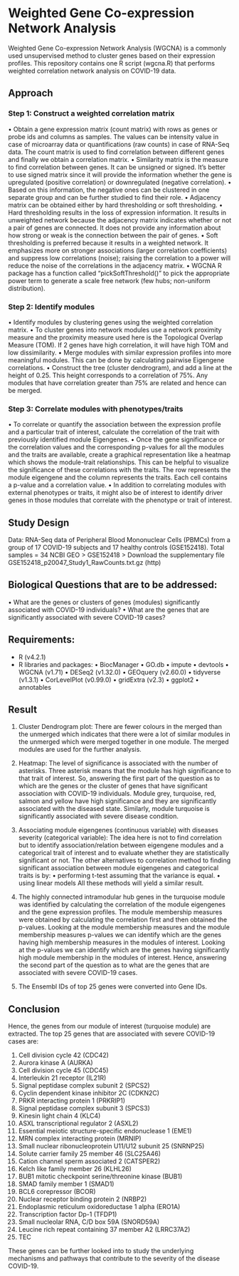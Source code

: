 # Weighted Gene Co-expression Network Analysis 
Weighted Gene Co-expression Network Analysis (WGCNA) is a commonly used unsupervised method to cluster genes based on their expression profiles. 
This repository contains one R script (wgcna.R) that performs weighted correlation network analysis on COVID-19 data.

## Approach
### Step 1: Construct a weighted correlation matrix
•	Obtain a gene expression matrix (count matrix) with rows as genes or probe ids and columns as samples. The values can be intensity value in case of microarray data or quantifications (raw counts) in case of RNA-Seq data. The count matrix is used to find correlation between different genes and finally we obtain a correlation matrix. 
•	Similarity matrix is the measure to find correlation between genes. It can be unsigned or signed. It’s better to use signed matrix since it will provide the information whether the gene is upregulated (positive correlation) or downregulated (negative correlation).
•	Based on this information, the negative ones can be clustered in one separate group and can be further studied to find their role.
•	Adjacency matrix can be obtained either by hard thresholding or soft thresholding.
•	Hard thresholding results in the loss of expression information. It results in unweighted network because the adjacency matrix indicates whether or not a pair of genes are connected. It does not provide any information about how strong or weak is the connection between the pair of genes.
•	Soft thresholding is preferred because it results in a weighted network. It emphasizes more on stronger associations (larger correlation coefficients) and suppress low correlations (noise); raising the correlation to a power will reduce the noise of the correlations in the adjacency matrix.
•	WGCNA R package has a function called “pickSoftThreshold()” to pick the appropriate power term to generate a scale free network (few hubs; non-uniform distribution).

### Step 2: Identify modules
•	Identify modules by clustering genes using the weighted correlation matrix.
•	To cluster genes into network modules use a network proximity measure and the proximity measure used here is the Topological Overlap Measure (TOM). If 2 genes have high correlation, it will have high TOM and low dissimilarity.
•	Merge modules with similar expression profiles into more meaningful modules. This can be done by calculating pairwise Eigengene correlations.
•	Construct the tree (cluster dendrogram), and add a line at the height of 0.25. This height corresponds to a correlation of 75%. Any modules that have correlation greater than 75% are related and hence can be merged.

### Step 3: Correlate modules with phenotypes/traits
•	To correlate or quantify the association between the expression profile and a particular trait of interest, calculate the correlation of the trait with previously identified module Eigengenes.
•	Once the gene significance or the correlation values and the corresponding p-values for all the modules and the traits are available, create a graphical representation like a heatmap which shows the module-trait relationships. This can be helpful to visualize the significance of these correlations with the traits. The row represents the module eigengene and the column represents the traits. Each cell contains a p-value and a correlation value.
•	In addition to correlating modules with external phenotypes or traits, it might also be of interest to identify driver genes in those modules that correlate with the phenotype or trait of interest.


## Study Design
Data: RNA-Seq data of Peripheral Blood Mononuclear Cells (PBMCs) from a group of 17 COVID-19 subjects and 17 healthy controls (GSE152418).
Total samples = 34
NCBI GEO > GSE152418 > Download the supplementary file GSE152418_p20047_Study1_RawCounts.txt.gz (http)

## Biological Questions that are to be addressed:
•	What are the genes or clusters of genes (modules) significantly associated with COVID-19 individuals?
•	What are the genes that are significantly associated with severe COVID-19 cases?

    
## Requirements:
- R (v4.2.1)
- R libraries and packages:
•	BiocManager
•	GO.db
•	impute
•	devtools
•	WGCNA (v1.71)
•	DESeq2 (v1.32.0)
•	GEOquery (v2.60.0)
•	tidyverse (v1.3.1)
•	CorLevelPlot (v0.99.0)
•	gridExtra (v2.3)
•	ggplot2
•	annotables


## Result
1. Cluster Dendrogram plot: There are fewer colours in the merged than the unmerged which indicates that there were a lot of similar modules in the unmerged which were merged together in one module.
   The merged modules are used for the further analysis.

2. Heatmap: The level of significance is associated with the number of asterisks. Three asterisk means that the module has high significance to that trait of interest.
   So, answering the first part of the question as to which are the genes or the cluster of genes that have significant association with COVID-19 individuals.
   Module grey, turquoise, red, salmon and yellow have high significance and they are significantly associated with the diseased state.
   Similarly, module turquoise is significantly associated with severe disease condition.

3. Associating module eigengenes (continuous variable) with diseases severity (categorical variable):
   The idea here is not to find correlation but to identify association/relation between eigengene modules and a categorical trait of interest and to evaluate whether they are statistically significant or not.
   The other alternatives to correlation method to finding significant association between module eigengenes and categorical traits is by:
    •	performing t-test assuming that the variance is equal.
    •	using linear models
   All these methods will yield a similar result.

4. The highly connected intramodular hub genes in the turquoise module was identified by calculating the correlation of the module eigengenes and the gene expression profiles.
   The module membership measures were obtained by calculating the correlation first and then obtained the p-values.
   Looking at the module membership measures and the module membership measures p-values we can identify which are the genes having high membership measures in the modules of interest.
   Looking at the p-values we can identify which are the genes having significantly high module membership in the modules of interest.
   Hence, answering the second part of the question as to what are the genes that are associated with severe COVID-19 cases.

5. The Ensembl IDs of top 25 genes were converted into Gene IDs.

## Conclusion
Hence, the genes from our module of interest (turquoise module) are extracted.
The top 25 genes that are associated with severe COVID-19 cases are:
 1. Cell division cycle 42 (CDC42)                             
 2. Aurora kinase A (AURKA)                                  
 3. Cell division cycle 45 (CDC45)                             
 4. Interleukin 21 receptor (IL21R)                           
 5. Signal peptidase complex subunit 2 (SPCS2)                 
 6. Cyclin dependent kinase inhibitor 2C (CDKN2C)               
 7. PRKR interacting protein 1 (PRKRIP1)                         
 8. Signal peptidase complex subunit 3 (SPCS3)                 
 9. Kinesin light chain 4 (KLC4)                             
10. ASXL transcriptional regulator 2 (ASXL2)                   
11. Essential meiotic structure-specific endonuclease 1 (EME1)
12. MRN complex interacting protein (MRNIP)                   
13. Small nuclear ribonucleoprotein U11/U12 subunit 25 (SNRNP25)
14. Solute carrier family 25 member 46 (SLC25A46)                
15. Cation channel sperm associated 2 (CATSPER2)                  
16. Kelch like family member 26 (KLHL26)                       
17. BUB1 mitotic checkpoint serine/threonine kinase (BUB1)   
18. SMAD family member 1 (SMAD1)                              
19. BCL6 corepressor (BCOR)                                  
20. Nuclear receptor binding protein 2 (NRBP2)                 
21. Endoplasmic reticulum oxidoreductase 1 alpha (ERO1A)      
22. Transcription factor Dp-1 (TFDP1)                         
23. Small nucleolar RNA, C/D box 59A (SNORD59A)                  
24. Leucine rich repeat containing 37 member A2 (LRRC37A2)       
25. TEC                          

These genes can be further looked into to study the underlying mechanisms and pathways that contribute to the severity of the disease COVID-19.

  

   

